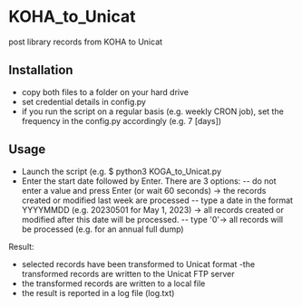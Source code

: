 # KOHA_to_Unicat
post library records from KOHA to Unicat

## Installation
- copy both files to a folder on your hard drive
- set credential details in config.py
- if you run the script on a regular basis (e.g. weekly CRON job), set the frequency in the config.py accordingly (e.g. 7 [days])

## Usage
- Launch the script (e.g. $ python3 KOGA_to_Unicat.py
- Enter the start date followed by Enter. There are 3 options:
-- do not enter a value and press Enter (or wait 60 seconds) → the records created or modified last week are processed
-- type a date in the format YYYYMMDD (e.g. 20230501 for May 1, 2023) → all records created or modified after this date will be processed.
-- type '0'→ all records will be processed (e.g. for an annual full dump)

Result:
- selected records have been transformed to Unicat format
-the transformed records are written to the Unicat FTP server
- the transformed records are written to a local file
- the result is reported in a log file (log.txt)
